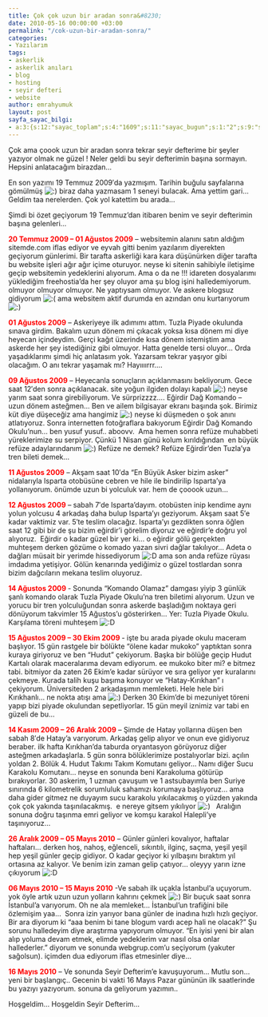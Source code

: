 ```yaml
---
title: Çok çok uzun bir aradan sonra&#8230;
date: 2010-05-16 00:00:00 +03:00
permalink: "/cok-uzun-bir-aradan-sonra/"
categories:
- Yazılarım
tags:
- askerlik
- askerlik anıları
- blog
- hosting
- seyir defteri
- website
author: emrahyumuk
layout: post
sayfa_sayac_bilgi:
- a:3:{s:12:"sayac_toplam";s:4:"1609";s:11:"sayac_bugun";s:1:"2";s:9:"son_okuma";s:10:"1364855841";}
---
```


Çok ama çoook uzun bir aradan sonra tekrar seyir defterime bir şeyler yazıyor olmak ne güzel ! Neler geldi bu seyir defterimin başına sormayın. Hepsini anlatacağım birazdan&#8230;

En son yazımı 19 Temmuz 2009&#8242;da yazmışım. Tarihin buğulu sayfalarına gömülmüş <img src='http://www.emrahyumuk.com/wp-includes/images/smilies/icon_smile.gif' alt=':)' class='wp-smiley' /> biraz daha yazmasam 1 seneyi bulacak. Ama yettim gari&#8230; Geldim taa nerelerden. Çok yol katettim bu arada&#8230;

Şimdi bi özet geçiyorum 19 Temmuz&#8217;dan itibaren benim ve seyir defterimin başına gelenleri&#8230;

<!--more-->

<span style="color: #ff0000;"><strong>20 Temmuz 2009 &#8211; 01 Ağustos 2009</strong></span> &#8211; websitemin alanını satın aldığım sitemde.com iflas ediyor ve eyvah gitti benim yazılarım diyerekten geçiyorum günlerimi. Bir tarafta askerliği kara kara düşünürken diğer tarafta bu website işleri ağır ağır içime oturuyor. neyse ki sitenin sahibiyle iletişime geçip websitemin yedeklerini alıyorum. Ama o da ne !!! idareten dosyalarımı yüklediğim freehostia&#8217;da her şey oluyor ama şu blog işini halledemiyorum. olmuyor olmuyor olmuyor. Ne yaptıysam olmuyor. Ve askere blogsuz gidiyorum <img src='http://www.emrahyumuk.com/wp-includes/images/smilies/icon_sad.gif' alt=':(' class='wp-smiley' /> ama websitem aktif durumda en azından onu kurtarıyorum <img src='http://www.emrahyumuk.com/wp-includes/images/smilies/icon_smile.gif' alt=':)' class='wp-smiley' /> 

<span style="color: #ff0000;"><strong>01 Ağustos 2009</strong></span> &#8211; Askeriyeye ilk adımımı attım. Tuzla Piyade okulunda sınava girdim. Bakalım uzun dönem mi çıkacak yoksa kısa dönem mi diye heyecan içindeydim. Gerçi kağıt üzerinde kısa dönem istemiştim ama askerde her şey istediğiniz gibi olmuyor. Hatta genelde tersi oluyor&#8230; Orda yaşadıklarımı şimdi hiç anlatasım yok. Yazarsam tekrar yaşıyor gibi olacağım. O anı tekrar yaşamak mı? Hayıııırrr&#8230;.

**<span style="color: #ff0000;">09 Ağustos 2009</span>** &#8211; Heyecanla sonuçların açıklanmasını bekliyorum. Gece saat 12&#8242;den sonra açıklanacak. site yoğun ilgiden dolayı kapalı <img src='http://www.emrahyumuk.com/wp-includes/images/smilies/icon_smile.gif' alt=':)' class='wp-smiley' /> neyse yarım saat sonra girebiliyorum. Ve sürprizzzz&#8230;. Eğirdir Dağ Komando &#8211; uzun dönem asteğmen&#8230; Ben ve ailem bilgisayar ekranı başında şok. Birimiz küt diye düşeceğiz ama hangimiz <img src='http://www.emrahyumuk.com/wp-includes/images/smilies/icon_smile.gif' alt=':)' class='wp-smiley' /> neyse ki düşmeden o şok anını atlatıyoruz. Sonra internetten fotoğraflara bakıyorum Eğirdir Dağ Komando Okulu&#8217;nun&#8230; ben yusuf yusuf.. aboovv.  Ama hemen sonra refüze muhabbeti yüreklerimize su serpiyor. Çünkü 1 Nisan günü kolum kırıldığından  en büyük refüze adaylarındanım <img src='http://www.emrahyumuk.com/wp-includes/images/smilies/icon_smile.gif' alt=':)' class='wp-smiley' /> Refüze ne demek? Refüze Eğirdir&#8217;den Tuzla&#8217;ya tren bileti demek&#8230;

**<span style="color: #ff0000;">11 Ağustos 2009</span>** &#8211; Akşam saat 10&#8242;da &#8220;En Büyük Asker bizim asker&#8221; nidalarıyla Isparta otobüsüne cebren ve hile ile bindirilip Isparta&#8217;ya yollanıyorum. önümde uzun bi yolculuk var. hem de çooook uzun&#8230;

<span style="color: #ff0000;"><strong>12 Ağustos 2009</strong></span> &#8211; sabah 7&#8242;de Isparta&#8217;dayım. otobüsten inip kendime aynı yolun yolcusu 4 arkadaş daha bulup Isparta&#8217;yı geziyorum. Akşam saat 5&#8242;e kadar vaktimiz var. 5&#8242;te teslim olacağız. Isparta&#8217;yı gezdikten sonra öğlen saat 12 gibi bir de şu bizim eğirdir&#8217;i görelim diyoruz ve eğirdir&#8217;e doğru yol alıyoruz.  Eğirdir o kadar güzel bir yer ki&#8230; o eğirdir gölü gerçekten muhteşem derken gözüme o komado yazan sivri dağlar takılıyor&#8230; Adeta o dağları müsait bir yerimde hissediyorum <img src='http://www.emrahyumuk.com/wp-includes/images/smilies/icon_biggrin.gif' alt=':D' class='wp-smiley' /> ama son anda refüze rüyası imdadıma yetişiyor. Gölün kenarında yediğimiz o güzel tostlardan sonra bizim dağcıların mekana teslim oluyoruz.

<span style="color: #ff0000;"><strong>14 Ağustos 2009 </strong></span>- Sonunda &#8220;Komando Olamaz&#8221; damgası yiyip 3 günlük şanlı komando olarak Tuzla Piyade Okulu&#8217;na tren biletimi alıyorum. Uzun ve yorucu bir tren yolculuğundan sonra askerde başladığım noktaya geri dönüyorum takvimler 15 Ağustos&#8217;u gösterirken&#8230; Yer: Tuzla Piyade Okulu. Karşılama töreni muhteşem <img src='http://www.emrahyumuk.com/wp-includes/images/smilies/icon_biggrin.gif' alt=':D' class='wp-smiley' /> 

<span style="color: #ff0000;"><strong>15 Ağustos 2009 &#8211; 30 Ekim 2009 </strong></span>- işte bu arada piyade okulu maceram başlıyor. 15 gün rastgele bir bölükte &#8220;ölene kadar mukoko&#8221; yaptıktan sonra kuraya giriyoruz ve ben &#8220;Hudut&#8221; çekiyorum. Başka bir bölüğe geçip Hudut Kartalı olarak maceralarıma devam ediyorum. ee mukoko biter mi? e bitmez tabi. bitmiyor da zaten 26 Ekim&#8217;e kadar sürüyor ve sıra geliyor yer kuralarını çekmeye. Kurada talih kuşu başıma konuyor ve &#8220;Hatay-Kırıkhan&#8221; ı çekiyorum. Üniversiteden 2 arkadaşımın memleketi. Hele hele biri Kırıkhanlı&#8230; ne nokta atışı ama <img src='http://www.emrahyumuk.com/wp-includes/images/smilies/icon_smile.gif' alt=':)' class='wp-smiley' /> Derken 30 Ekim&#8217;de bi mezuniyet töreni yapıp bizi piyade okulundan sepetliyorlar. 15 gün meyil iznimiz var tabi en güzeli de bu&#8230;

<span style="color: #ff0000;"><strong>14 Kasım 2009 &#8211; 26 Aralık 2009</strong></span> &#8211; Şimde de Hatay yollarına düşen ben sabah 8&#8242;de Hatay&#8217;a varıyorum. Arkadaş gelip alıyor ve onun eve gidiyoruz beraber. ilk hafta Kırıkhan&#8217;da taburda oryantasyon görüyoruz diğer asteğmen arkadaşlarla. 5 gün sonra bölüklerimize postalıyorlar bizi. açılın yoldan 2. Bölük 4. Hudut Takımı Takım Komutanı geliyor&#8230; Namı diğer Sucu Karakolu Komutanı&#8230; neyse en sonunda beni Karakoluma götürüp bırakıyorlar. 30 askerim, 1 uzman çavuşum ve 1 astsubayımla ben Suriye sınırında 6 kilometrelik sorumluluk sahamızı korumaya başlıyoruz&#8230; ama daha gider gitmez ne duyayım sucu karakolu yıkılacakmış o yüzden yakında çok çok yakında taşınılacakmış.  e nereye gitsem yıkılıyor <img src='http://www.emrahyumuk.com/wp-includes/images/smilies/icon_smile.gif' alt=':)' class='wp-smiley' />   Aralığın sonuna doğru taşınma emri geliyor ve komşu karakol Halepli&#8217;ye taşınıyoruz&#8230;

<span style="color: #ff0000;"><strong>26 Aralık 2009 &#8211; 05 Mayıs 2010</strong></span> &#8211; Günler günleri kovalıyor, haftalar haftaları&#8230; derken hoş, nahoş, eğlenceli, sıkıntılı, ilginç, saçma, yeşil yeşil hep yeşil günler geçip gidiyor. O kadar geçiyor ki yılbaşını bıraktım yıl ortasına az kalıyor. Ve benim izin zaman gelip çatıyor&#8230; oleyyy yarın izne çıkıyorum <img src='http://www.emrahyumuk.com/wp-includes/images/smilies/icon_biggrin.gif' alt=':D' class='wp-smiley' /> 

<span style="color: #ff0000;"><strong>06 Mayıs 2010 &#8211; 15 Mayıs 2010</strong></span> -Ve sabah ilk uçakla İstanbul&#8217;a uçuyorum. yok öyle artık uzun uzun yolların kahrını çekmek <img src='http://www.emrahyumuk.com/wp-includes/images/smilies/icon_smile.gif' alt=':)' class='wp-smiley' /> Bir buçuk saat sonra İstanbul&#8217;a varıyorum. Oh ne ala memleket&#8230; İstanbul&#8217;un trafiğini bile özlemişim yaa&#8230;  Sonra izin yarıyor bana günler de inadına hızlı hızlı geçiyor. Bir ara diyorum ki &#8220;aaa benim bi tane blogum vardı acep hali ne olacak?&#8221; Şu sorunu halledeyim diye araştırma yapıyorum olmuyor. &#8220;En iyisi yeni bir alan alıp yoluma devam etmek, elimde yedeklerim var nasıl olsa onlar hallederler.&#8221; diyorum ve sonunda webgrup.com&#8217;u seçiyorum (yakuter sağolsun). içimden dua ediyorum iflas etmesinler diye&#8230;

<span style="color: #ff0000;"><strong>16 Mayıs 2010</strong></span> &#8211; Ve sonunda Seyir Defterim&#8217;e kavuşuyorum&#8230; Mutlu son&#8230; yeni bir başlangıç.. Gecenin bi vakti 16 Mayıs Pazar gününün ilk saatlerinde bu yazıyı yazıyorum. sonuna da geliyorum yazımın..

Hoşgeldim&#8230; Hoşgeldin Seyir Defterim&#8230;